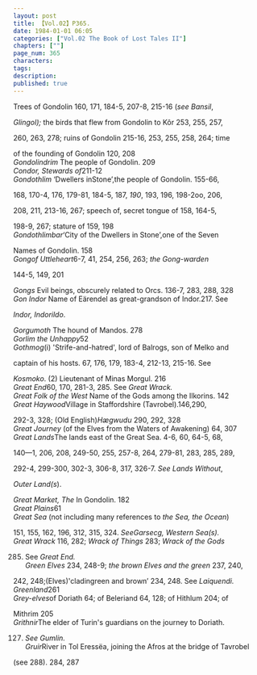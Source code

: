 ```yaml
---
layout: post
title: 【Vol.02】P365.
date: 1984-01-01 06:05
categories: ["Vol.02 The Book of Lost Tales II"]
chapters: [""]
page_num: 365
characters: 
tags: 
description: 
published: true
---
```


<p style="text-indent: 0;">
Trees of Gondolin 160, 171, 184-5, 207-8, 215-16 (<I>see Bansil</I>,
</p>

<I>Glingol);</I> the birds that flew from Gondolin to Kôr 253, 255, 257,

260, 263, 278; ruins of Gondolin 215-16, 253, 255, 258, 264; time

of the founding of Gondolin 120, 208<BR><I>Gondolindrim</I> The people of Gondolin. 209<BR><I>Condor, Stewards of</I>211-12<BR><I>Gondothlim</I> ‘Dwellers inStone’,the people of Gondolin. 155-66,

168, 170-4, 176, 179-81, 184-5, 187,<I> 190</I>, 193, 196, 198-2oo, 206,

208, 211, 213-16, 267; speech of, secret tongue of 158, 164-5,

198-9, 267; stature of 159, 198<BR><I>Gondothlimbar</I>‘City of the Dwellers in Stone’,one of the Seven

Names of Gondolin. 158<BR><I>Gongof Uttleheart</I>6-7, 41, 254, 256, 263; <I>the Gong-warden</I>

144-5, 149, 201

<I>Gongs</I> Evil beings, obscurely related to Orcs. 136-7, 283, 288, 328<BR><I>Gon Indor</I> Name of Eärendel as great-grandson of Indor.217. See

<I>Indor, Indorildo</I>.

<I>Gorgumoth</I> The hound of Mandos. 278<BR><I>Gorlim the Unhappy</I>52<BR><I>Gothmog</I>(i) 'Strife-and-hatred', lord of Balrogs, son of Melko and

captain of his hosts. 67, 176, 179, 183-4, 212-13, 215-16. See

<I>Kosmoko</I>. (2) Lieutenant of Minas Morgul. 216<BR><I>Great End</I>60, 170, 281-3, 285. See <I>Great Wrack.<BR>Great Folk of the West</I> Name of the Gods among the Ilkorins. 142<BR><I>Great Haywood</I>Village in Staffordshire (Tavrobel).146,290,

292-3, 328; (Old English)<I>Hægwudu</I> 290, 292, 328<BR><I>Great Journey</I> (of the Elves from the Waters of Awakening) 64, 307<BR><I>Great Lands</I>The lands east of the Great Sea. 4-6, 60, 64-5, 68,

140—1, 206, 208, 249-50, 255, 257-8, 264, 279-81, 283, 285, 289,

292-4, 299-300, 302-3, 306-8, 317, 326-7. <I>See Lands Without</I>,

<I>Outer Land(s</I>).

<I>Great Market, The</I> In Gondolin. 182<BR><I>Great Plains</I>61<BR><I>Great Sea</I> (not including many references to <I>the Sea, the Ocean</I>)

151, 155, 162, 196, 312, 315, 324. <I>SeeGarsecg, Western Sea(s).<BR>Great Wrack</I> 116, 282; <I>Wrack of Things</I> 283; <I>Wrack of the Gods</I>

285. See <I>Great End.<BR>Green Elves</I> 234, 248-9; <I>the brown Elves and the green</I> 237, 240,

242, 248;(Elves)'cladingreen and brown’ 234, 248. See <I>Laiquendi.<BR>Greenland</I>261<BR><I>Grey-elves</I>of Doriath 64; of Beleriand 64, 128; of Hithlum 204; of

Mithrim 205<BR><I>Grithnir</I>The elder of Turin's guardians on the journey to Doriath.

127. <I>See Gumlin.<BR>Gruir</I>River in Tol Eressëa, joining the Afros at the bridge of Tavrobel

(see 288). 284, 287

